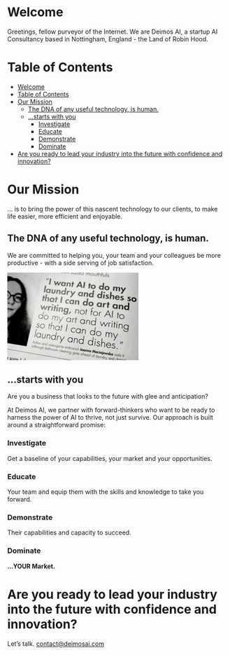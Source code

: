 # Welcome

Greetings, fellow purveyor of the Internet. We are Deimos AI, a startup AI Consultancy based in Nottingham, England - the Land of Robin Hood.

# Table of Contents

- [Welcome](#welcome)
- [Table of Contents](#table-of-contents)
- [Our Mission](#our-mission)
  - [The DNA of any useful technology, is human.](#the-dna-of-any-useful-technology-is-human)
  - [...starts with you](#starts-with-you)
    - [Investigate](#investigate)
    - [Educate](#educate)
    - [Demonstrate](#demonstrate)
    - [Dominate](#dominate)
- [Are you ready to lead your industry into the future with confidence and innovation?](#are-you-ready-to-lead-your-industry-into-the-future-with-confidence-and-innovation)


# Our Mission

... is to bring the power of this nascent technology to our clients, to make life easier, more efficient and enjoyable.

## The DNA of any useful technology, is human.

We are committed to helping you, your team and your colleagues be more productive - with a side serving of job satisfaction.

<img src="image.png" alt="I want AI to do my laundry" width="300" height="200">

## ...starts with you

Are you a business that looks to the future with glee and anticipation?

At Deimos AI, we partner with forward-thinkers who want to be ready to harness the power of AI to thrive, not just survive. Our approach is built around a straightforward promise:

### Investigate

Get a baseline of your capabilities, your market and your opportunities.

### Educate

Your team and equip them with the skills and knowledge to take you forward.

### Demonstrate

Their capabilities and capacity to succeed.

### Dominate

**...YOUR Market.**


# Are you ready to lead your industry into the future with confidence and innovation?

Let’s talk. contact@deimosai.com
